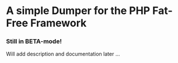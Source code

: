 # A simple Dumper for the PHP Fat-Free Framework

### Still in BETA-mode!
Will add description and documentation later ...

